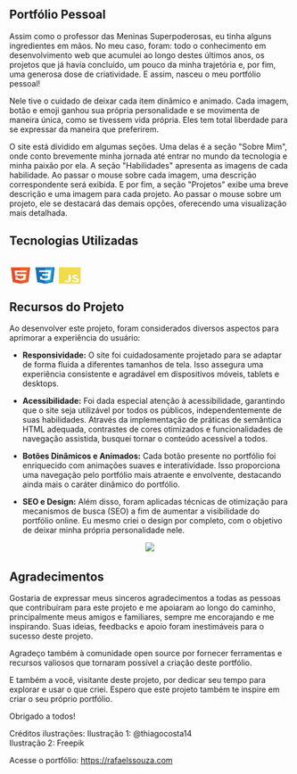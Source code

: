 ## Portfólio Pessoal

Assim como o professor das Meninas Superpoderosas, eu tinha alguns ingredientes em mãos. No meu caso, foram: todo o conhecimento em desenvolvimento web que acumulei ao longo destes últimos anos, os projetos que já havia concluído, um pouco da minha trajetória e, por fim, uma generosa dose de criatividade. E assim, nasceu o meu portfólio pessoal!

Nele tive o cuidado de deixar cada item dinâmico e animado. Cada imagem, botão e emoji ganhou sua própria personalidade e se movimenta de maneira única, como se tivessem vida própria. Eles tem total liberdade para se expressar da maneira que preferirem.

O site está dividido em algumas seções. Uma delas é a seção "Sobre Mim", onde conto brevemente minha jornada até entrar no mundo da tecnologia e minha paixão por ela. A seção "Habilidades" apresenta as imagens de cada habilidade. Ao passar o mouse sobre cada imagem, uma descrição correspondente será exibida. E por fim, a seção "Projetos" exibe uma breve descrição e uma imagem para cada projeto. Ao passar o mouse sobre um projeto, ele se destacará das demais opções, oferecendo uma visualização mais detalhada.

## Tecnologias Utilizadas
<div style="display: inline_block"><br>
  <img align="center" alt="Rafa-HTML" height="30" width="40" src="https://raw.githubusercontent.com/devicons/devicon/master/icons/html5/html5-original.svg">
  <img align="center" alt="Rafa-CSS" height="30" width="40" src="https://raw.githubusercontent.com/devicons/devicon/master/icons/css3/css3-original.svg">
  <img align="center" alt="Rafa-Js" height="30" width="40" src="https://raw.githubusercontent.com/devicons/devicon/master/icons/javascript/javascript-plain.svg">
</div>

## Recursos do Projeto

Ao desenvolver este projeto, foram considerados diversos aspectos para aprimorar a experiência do usuário:

- **Responsividade:** O site foi cuidadosamente projetado para se adaptar de forma fluida a diferentes tamanhos de tela. Isso assegura uma experiência consistente e agradável em dispositivos móveis, tablets e desktops.

- **Acessibilidade:** Foi dada especial atenção à acessibilidade, garantindo que o site seja utilizável por todos os públicos, independentemente de suas habilidades. Através da implementação de práticas de semântica HTML adequada, contrastes de cores otimizados e funcionalidades de navegação assistida, busquei tornar o conteúdo acessível a todos.

- **Botões Dinâmicos e Animados:** Cada botão presente no portfólio foi enriquecido com animações suaves e interatividade. Isso proporciona uma navegação pelo portfólio mais atraente e envolvente, destacando ainda mais o caráter dinâmico do portfólio.

- **SEO e Design:** Além disso, foram aplicadas técnicas de otimização para mecanismos de busca (SEO) a fim de aumentar a visibilidade do portfólio online. Eu mesmo criei o design por completo, com o objetivo de deixar minha própria personalidade nele.

<p align="center">
  <img src="https://github.com/RafaaKing/Portfolio/assets/138323110/9cb304b9-50ca-4708-823c-ac16df4c34e7">
</p>

## Agradecimentos

Gostaria de expressar meus sinceros agradecimentos a todas as pessoas que contribuíram para este projeto e me apoiaram ao longo do caminho, principalmente meus amigos e familiares, sempre me encorajando e me inspirando. Suas ideias, feedbacks e apoio foram inestimáveis para o sucesso deste projeto.

Agradeço também à comunidade open source por fornecer ferramentas e recursos valiosos que tornaram possível a criação deste portfólio.

E também a você, visitante deste projeto, por dedicar seu tempo para explorar e usar o que criei. Espero que este projeto também te inspire em criar o seu próprio portfólio.

Obrigado a todos!

Créditos ilustrações:
Ilustração 1: @thiagocosta14 <br>
Ilustração 2: Freepik



Acesse o portfólio: https://rafaelssouza.com

